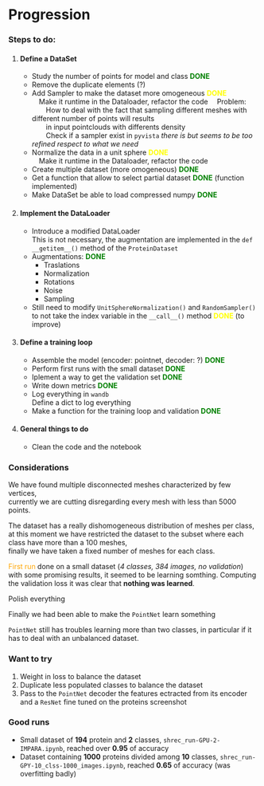 # Progression

### Steps to do:
1. #### Define a DataSet
    
    - Study the number of points for model and class <span style="color:green">**DONE**</span>  
    - Remove the duplicate elements (?)  
    - Add Sampler to make the dataset more omogeneous <span style="color:yellow">**DONE**</span>  
    &emsp;Make it runtime in the Dataloader, refactor the code 
    &emsp;Problem:  
    &emsp;&emsp;How to deal with the fact that sampling different meshes with different number of points will results  
    &emsp;&emsp;in input pointclouds with differents density  
    &emsp;&emsp;Check if a sampler exist in <code>pyvista</code> _there is but seems to be too refined respect to what we need_
    - Normalize the data in a unit sphere <span style="color:yellow">**DONE**</span>  
    &emsp;Make it runtime in the Dataloader, refactor the code 
    - Create multiple dataset (more omogeneous) <span style="color:green">**DONE**</span>  
    - Get a function that allow to select partial dataset <span style="color:green">**DONE**</span> (function implemented)  
    - Make DataSet be able to load compressed numpy <span style="color:green">**DONE**</span>  

1. #### Implement the DataLoader
    
    - Introduce a modified DataLoader  
    This is not necessary, the augmentation are implemented in the <code>def \_\_getitem__()</code> method of the <code>ProteinDataset</code>
    - Augmentations:  <span style="color:green">**DONE**</span>
        - Traslations
        - Normalization
        - Rotations 
        - Noise
        - Sampling
    - Still need to modify <code>UnitSphereNormalization()</code> and <code>RandomSampler()</code> to not take the index variable in the <code>\_\_call__()</code> method <span style="color:yellow">**DONE**</span> (to improve)

1. #### Define a training loop

    - Assemble the model (encoder: pointnet, decoder: ?) <span style="color:green">**DONE**</span>  
    - Perform first runs with the small dataset <span style="color:green">**DONE**</span>  
    - Iplement a way to get the validation set <span style="color:green">**DONE**</span> 
    - Write down metrics <span style="color:green">**DONE**</span> 
    - Log everything in <code>wandb</code>  
    Define a dict to log everything
    - Make a function for the training loop and validation <span style="color:green">**DONE**</span>

1. #### General things to do  
    
    - Clean the code and the notebook  

### Considerations

We have found multiple disconnected meshes characterized by few vertices,  
currently we are cutting disregarding every mesh with less than 5000 points.

The dataset has a really dishomogeneous distribution of meshes per class,  
at this moment we have restricted the dataset to the subset where each class have more than a 100 meshes,  
finally we have taken a fixed number of meshes for each class.

<span style="color:orange">First run</span> done on a small dataset (_4 classes, 384 images, no validation_) with some promising results, it seemed to be learning somthing. Computing the validation loss it was clear that **nothing was learned**.

Polish everything

Finally we had been able to make the <code>PointNet</code> learn something  

<code>PointNet</code> still has troubles learning more than two classes, in particular if it has to deal with an unbalanced dataset.

### Want to try

1. Weight in loss to balance the dataset  
1. Duplicate less populated classes to balance the dataset  
1. Pass to the <code>PointNet</code> decoder the features ectracted from its encoder and a <code>ResNet</code> fine tuned on the proteins screenshot

### Good runs

- Small dataset of **194** protein and **2** classes, <code>shrec_run-GPU-2-IMPARA.ipynb</code>, reached over **0.95** of accuracy  
- Dataset containing **1000** proteins divided among **10** classes, <code>shrec_run-GPY-10_clss-1000_images.ipynb</code>, reached **0.65** of accuracy (was overfitting badly)